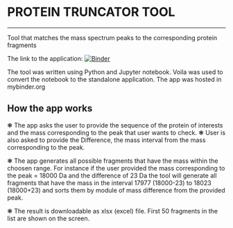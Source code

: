 # PROTEIN TRUNCATOR TOOL
----------------------------------------------------------------------------------------------------------------------------------------------------------------------------------

Tool that matches the mass spectrum peaks to the corresponding protein fragments

The link to the application:
[![Binder](https://mybinder.org/badge_logo.svg)](https://mybinder.org/v2/gh/TapirandKapibara/truncator/main?urlpath=voila%2Frender%2FThe_app_complete_version.ipynb)


The tool was written using Python and Jupyter notebook. Voila was used to convert the notebook to the standalone application. The app was hosted in mybinder.org

## How the app works
❃ The app asks the user to provide the sequence of the protein of interests and the mass corresponding to the peak that user wants to check. 
❃ User is also asked to provide the Difference, the mass interval from the mass corresponding to the peak. 

❃ The app generates all possible fragments that have the mass within the choosen range. For instance if the user provided the  mass corresponding to the peak = 18000 Da and the difference of 23 Da the tool will generate all fragments that have the mass in the interval 17977 (18000-23) to 18023 (18000+23) and sorts them by module of mass difference from the provided peak.

❃ The result is downloadable as xlsx (excel) file. First 50 fragments in the list are shown on the screen.


